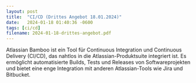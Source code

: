 ```yaml
---
layout: post
title:  "CI/CD (Drittes Angebot 18.01.2024)"
date:   2024-01-18 01:40:36 -0600
tags: [ci/cd]
filename: 2024-01-18-drittes-angebot.pdf
---
```


Atlassian Bamboo ist ein Tool für Continuous Integration und Continuous Delivery (CI/CD), das nahtlos in die Atlassian-Produktsuite integriert ist. Es ermöglicht automatisierte Builds, Tests und Releases von Softwareprojekten und bietet eine enge Integration mit anderen Atlassian-Tools wie Jira und Bitbucket.
